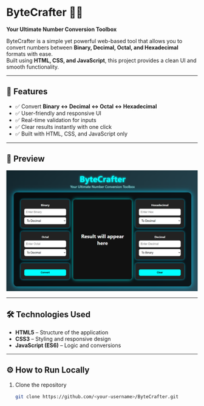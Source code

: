 # ByteCrafter 🔢✨
**Your Ultimate Number Conversion Toolbox**

ByteCrafter is a simple yet powerful web-based tool that allows you to convert numbers between **Binary, Decimal, Octal, and Hexadecimal** formats with ease.  
Built using **HTML, CSS, and JavaScript**, this project provides a clean UI and smooth functionality.

---

## 🚀 Features
- ✅ Convert **Binary ↔ Decimal ↔ Octal ↔ Hexadecimal**
- ✅ User-friendly and responsive UI
- ✅ Real-time validation for inputs
- ✅ Clear results instantly with one click
- ✅ Built with HTML, CSS, and JavaScript only

---

## 📸 Preview
![ByteCrafter Screenshot](Image.png)  

---

## 🛠️ Technologies Used
- **HTML5** – Structure of the application  
- **CSS3** – Styling and responsive design  
- **JavaScript (ES6)** – Logic and conversions  

---

## ⚙️ How to Run Locally
1. Clone the repository  
   ```bash
   git clone https://github.com/<your-username>/ByteCrafter.git
